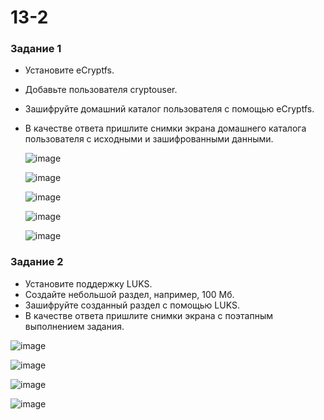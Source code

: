 # 13-2
### Задание 1
* Установите eCryptfs.
* Добавьте пользователя cryptouser.
* Зашифруйте домашний каталог пользователя с помощью eCryptfs.
* В качестве ответа пришлите снимки экрана домашнего каталога пользователя с исходными и зашифрованными данными.

  ![image](https://github.com/AnastasiyaEvsseva/13-2/assets/151757353/b0b7b937-c3a8-4a8e-857a-97f9c3903c62)

  ![image](https://github.com/AnastasiyaEvsseva/13-2/assets/151757353/95c19a9a-82ee-4bad-bb15-2937a14260e9)

  ![image](https://github.com/AnastasiyaEvsseva/13-2/assets/151757353/9c6a7ea3-aa90-4f95-ab60-4b2848ede501)

  ![image](https://github.com/AnastasiyaEvsseva/13-2/assets/151757353/e54d9884-a93a-41fb-b4d1-53cdb32d856c)

  ![image](https://github.com/AnastasiyaEvsseva/13-2/assets/151757353/eedbea7a-697a-405f-999e-0bf12d521091)






### Задание 2
* Установите поддержку LUKS.
* Создайте небольшой раздел, например, 100 Мб.
* Зашифруйте созданный раздел с помощью LUKS.
* В качестве ответа пришлите снимки экрана с поэтапным выполнением задания.

![image](https://github.com/AnastasiyaEvsseva/13-2/assets/151757353/51af05e8-a572-4174-bf0f-36aba827e78c)

![image](https://github.com/AnastasiyaEvsseva/13-2/assets/151757353/e2b420ea-de95-4318-8086-b4a69ed9ca48)


![image](https://github.com/AnastasiyaEvsseva/13-2/assets/151757353/3a4ce5cd-b85c-4923-878c-f1069ba25232)

![image](https://github.com/AnastasiyaEvsseva/13-2/assets/151757353/6fea97a7-cb74-435a-9951-ef46bd571279)


